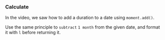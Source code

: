 ### Calculate

In the video, we saw how to add a duration to a date using `moment.add()`.

Use the same principle to `subtract` `1 month` from the given date, and format it with `l` before returning it.